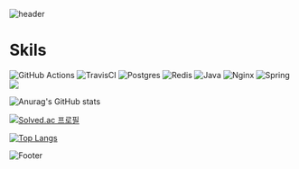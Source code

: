 ![header](https://capsule-render.vercel.app/api?type=waving&color=timeGradient&height=190&section=header&text=Hello%20World&fontSize=40&animation=twinkling)

# Skils
![GitHub Actions](https://img.shields.io/badge/github%20actions-%232671E5.svg?style=for-the-badge&logo=githubactions&logoColor=white)
![TravisCI](https://img.shields.io/badge/travis%20ci-%232B2F33.svg?style=for-the-badge&logo=travis&logoColor=white)
![Postgres](https://img.shields.io/badge/postgres-%23316192.svg?style=for-the-badge&logo=postgresql&logoColor=white)
![Redis](https://img.shields.io/badge/redis-%23DD0031.svg?style=for-the-badge&logo=redis&logoColor=white)
![Java](https://img.shields.io/badge/java-%23ED8B00.svg?style=for-the-badge&logo=java&logoColor=white)
![Nginx](https://img.shields.io/badge/nginx-%23009639.svg?style=for-the-badge&logo=nginx&logoColor=white)
![Spring](https://img.shields.io/badge/spring-%236DB33F.svg?style=for-the-badge&logo=spring&logoColor=white)
<img src="https://img.shields.io/badge/Amazons3-569A31?style=for-the-badge&logo=amazons3&logoColor=black">


![Anurag's GitHub stats](https://github-readme-stats.vercel.app/api?username=jhdl0157&show_icons=true&theme=radical)

[![Solved.ac
프로필](http://mazassumnida.wtf/api/mini/generate_badge?boj=jhdl0157)](https://solved.ac/jhdl0157)


[![Top Langs](https://github-readme-stats.vercel.app/api/top-langs/?username=jhdl0157&hide=javascript,html,Mustache,Css&layout=compact)](https://github.com/jhdl0157/github-readme-stats)

![Footer](https://capsule-render.vercel.app/api?type=waving&color=timeGradient&height=100&section=footer)
